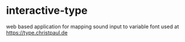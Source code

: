 # interactive-type
web based application for mapping sound input to variable font
used at https://type.christpaul.de
